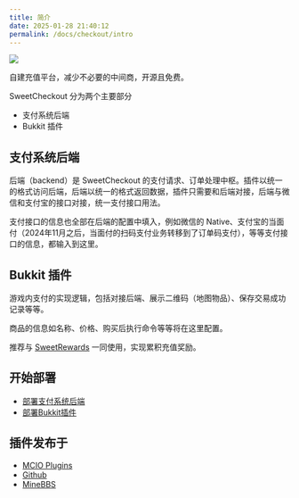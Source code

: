 ```yaml
---
title: 简介
date: 2025-01-28 21:40:12
permalink: /docs/checkout/intro
---
```


![](https://pic1.imgdb.cn/item/67b05c12d0e0a243d4ff9b7a.png)

自建充值平台，减少不必要的中间商，开源且免费。

SweetCheckout 分为两个主要部分
+ 支付系统后端
+ Bukkit 插件

## 支付系统后端

后端（backend）是 SweetCheckout 的支付请求、订单处理中枢。插件以统一的格式访问后端，后端以统一的格式返回数据，插件只需要和后端对接，后端与微信和支付宝的接口对接，统一支付接口用法。

支付接口的信息也全部在后端的配置中填入，例如微信的 Native、支付宝的当面付（2024年11月之后，当面付的扫码支付业务转移到了订单码支付），等等支付接口的信息，都输入到这里。

## Bukkit 插件

游戏内支付的实现逻辑，包括对接后端、展示二维码（地图物品）、保存交易成功记录等等。

商品的信息如名称、价格、购买后执行命令等等将在这里配置。

推荐与 [SweetRewards](/docs/rewards/intro) 一同使用，实现累积充值奖励。

## 开始部署

+ [部署支付系统后端](/docs/checkout/install/backend)
+ [部署Bukkit插件](/docs/checkout/install/bukkit)

## 插件发布于

+ [MCIO Plugins](https://plugins.mcio.dev/dl?repo=SweetCheckout)
+ [Github](https://github.com/MrXiaoM/SweetRewards)
+ [MineBBS](https://www.minebbs.com/resources/10619)
